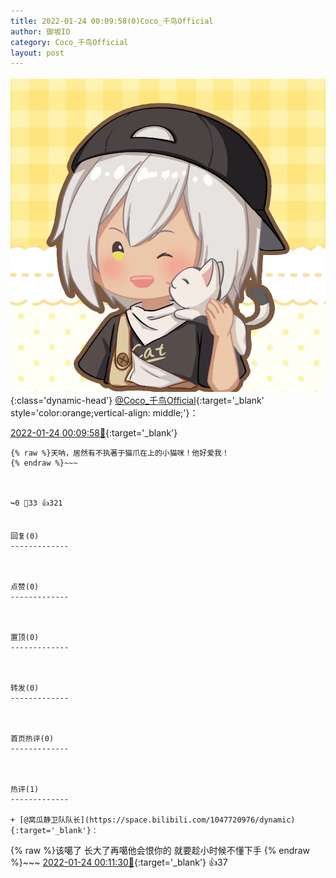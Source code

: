 ```yaml
---
title: 2022-01-24 00:09:58(0)Coco_千鸟Official
author: 御坂IO
category: Coco_千鸟Official
layout: post
---
```


![img](/images/85e485bc0dbd0cde4d15f24d7cffe9704618ad10.jpg){:class='dynamic-head'}
[@Coco_千鸟Official](https://space.bilibili.com/1891728206/dynamic){:target='_blank' style='color:orange;vertical-align: middle;'}：

[2022-01-24 00:09:58🔗](https://t.bilibili.com/618972639253420604){:target='_blank'}

~~~
{% raw %}天呐，居然有不执著于猫爪在上的小猫咪！他好爱我！
{% endraw %}~~~



↪️0 💬33 👍321


回复(0)
-------------



点赞(0)
-------------



置顶(0)
-------------



转发(0)
-------------



首页热评(0)
-------------



热评(1)
-------------

+ [@窝瓜静卫队队长](https://space.bilibili.com/1047720976/dynamic){:target='_blank'}：
~~~
{% raw %}该噶了 长大了再噶他会恨你的 就要趁小时候不懂下手
{% endraw %}~~~
[2022-01-24 00:11:30🔗](https://t.bilibili.com/618972639253420604#reply99637028608){:target='_blank'} 👍37


